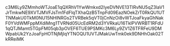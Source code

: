 c3M6Ly9ZMmhoWTJoaE1qQXRhV1YwWmkxd2IyeDVNVE13TlRvNU5qZ3laV1JrTmkwNE9XVTJMVFJsTm1FdFlqTXhaQzB5TnpFd09EazNOekZrT0RkQU1UTTNMakU0TkM0NU15NHlNRGs2TVRBek5qVT0jCnNzOi8vWTJoaFkyaGhNakF0YVdWMFppMXdiMng1TVRNd05UcEdRM2d3YVRkaU16TklPVWRBT1RFdU1qQTJMamt5TGpFM05qb3pOVEF6TUE9PSMKc3M6Ly9ZV1Z6TFRFeU9DMWpabUk2YzJoaFpHOTNjMjlqYTNOQU1UVTJMakUwTmk0ek9DNHhOak02TkRReiMK